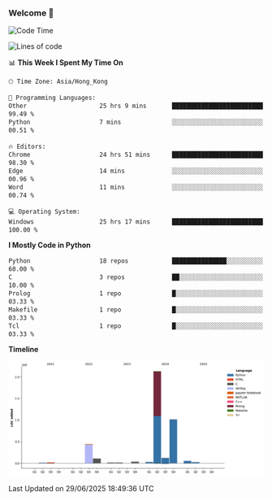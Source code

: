 ### Welcome 👋

<!--START_SECTION:waka-->
![Code Time](http://img.shields.io/badge/Code%20Time-2%2C249%20hrs%2036%20mins-blue)

![Lines of code](https://img.shields.io/badge/From%20Hello%20World%20I%27ve%20Written-4.0%20million%20lines%20of%20code-blue)

📊 **This Week I Spent My Time On** 

```text
🕑︎ Time Zone: Asia/Hong_Kong

💬 Programming Languages: 
Other                    25 hrs 9 mins       █████████████████████████   99.49 % 
Python                   7 mins              ░░░░░░░░░░░░░░░░░░░░░░░░░   00.51 % 

🔥 Editors: 
Chrome                   24 hrs 51 mins      █████████████████████████   98.30 % 
Edge                     14 mins             ░░░░░░░░░░░░░░░░░░░░░░░░░   00.96 % 
Word                     11 mins             ░░░░░░░░░░░░░░░░░░░░░░░░░   00.74 % 

💻 Operating System: 
Windows                  25 hrs 17 mins      █████████████████████████   100.00 % 
```

**I Mostly Code in Python** 

```text
Python                   18 repos            ███████████████░░░░░░░░░░   60.00 % 
C                        3 repos             ██░░░░░░░░░░░░░░░░░░░░░░░   10.00 % 
Prolog                   1 repo              █░░░░░░░░░░░░░░░░░░░░░░░░   03.33 % 
Makefile                 1 repo              █░░░░░░░░░░░░░░░░░░░░░░░░   03.33 % 
Tcl                      1 repo              █░░░░░░░░░░░░░░░░░░░░░░░░   03.33 % 
```



**Timeline**

![Lines of Code chart](https://raw.githubusercontent.com/xhj2501/xhj2501/main/assets/bar_graph.png)


 Last Updated on 29/06/2025 18:49:36 UTC
<!--END_SECTION:waka-->

